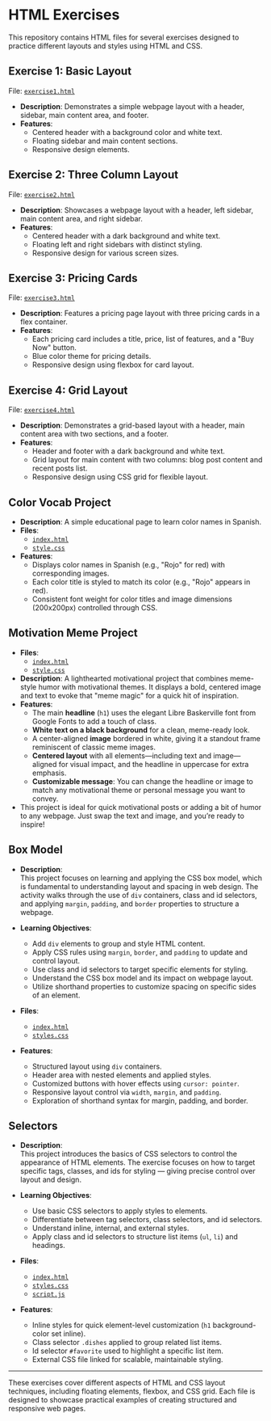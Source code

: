 # HTML Exercises

This repository contains HTML files for several exercises designed to practice different layouts and styles using HTML and CSS.

## Exercise 1: Basic Layout

File: [`exercise1.html`](https://krrish-kohli.github.io/HTML_and_CSS/Exercise%201.html)

- **Description**: Demonstrates a simple webpage layout with a header, sidebar, main content area, and footer.
- **Features**:
  - Centered header with a background color and white text.
  - Floating sidebar and main content sections.
  - Responsive design elements.

## Exercise 2: Three Column Layout

File: [`exercise2.html`](https://krrish-kohli.github.io/HTML_and_CSS/Exercise%202.html)

- **Description**: Showcases a webpage layout with a header, left sidebar, main content area, and right sidebar.
- **Features**:
  - Centered header with a dark background and white text.
  - Floating left and right sidebars with distinct styling.
  - Responsive design for various screen sizes.

## Exercise 3: Pricing Cards

File: [`exercise3.html`](https://krrish-kohli.github.io/HTML_and_CSS/Exercise%203.html)

- **Description**: Features a pricing page layout with three pricing cards in a flex container.
- **Features**:
  - Each pricing card includes a title, price, list of features, and a "Buy Now" button.
  - Blue color theme for pricing details.
  - Responsive design using flexbox for card layout.

## Exercise 4: Grid Layout

File: [`exercise4.html`](https://krrish-kohli.github.io/HTML_and_CSS/Exercise%204.html)

- **Description**: Demonstrates a grid-based layout with a header, main content area with two sections, and a footer.
- **Features**:
  - Header and footer with a dark background and white text.
  - Grid layout for main content with two columns: blog post content and recent posts list.
  - Responsive design using CSS grid for flexible layout.

## Color Vocab Project
- **Description**: A simple educational page to learn color names in Spanish.
- **Files**:
  - [`index.html`](https://krrish-kohli.github.io/HTML_and_CSS/Color%20Vocab%20Project/index.html)
  - [`style.css`](https://krrish-kohli.github.io/HTML_and_CSS/Color%20Vocab%20Project/style.css)
- **Features**:
  - Displays color names in Spanish (e.g., "Rojo" for red) with corresponding images.
  - Each color title is styled to match its color (e.g., "Rojo" appears in red).
  - Consistent font weight for color titles and image dimensions (200x200px) controlled through CSS.

## Motivation Meme Project
- **Files**:
  - [`index.html`](https://krrish-kohli.github.io/HTML_and_CSS/Motivation%20Meme%20Project/index.html)
  - [`style.css`](https://krrish-kohli.github.io/HTML_and_CSS/Motivation%20Meme%20Project/style.css)
- **Description**: A lighthearted motivational project that combines meme-style humor with motivational themes. It displays a bold, centered image and text to evoke that "meme magic" for a quick hit of inspiration.
- **Features**:
  - The main **headline** (`h1`) uses the elegant Libre Baskerville font from Google Fonts to add a touch of class.
  - **White text on a black background** for a clean, meme-ready look.
  - A center-aligned **image** bordered in white, giving it a standout frame reminiscent of classic meme images.
  - **Centered layout** with all elements—including text and image—aligned for visual impact, and the headline in uppercase for extra emphasis.
  - **Customizable message**: You can change the headline or image to match any motivational theme or personal message you want to convey.
- This project is ideal for quick motivational posts or adding a bit of humor to any webpage. Just swap the text and image, and you’re ready to inspire!

## Box Model
- **Description**:  
This project focuses on learning and applying the CSS box model, which is fundamental to understanding layout and spacing in web design. The activity walks through the use of `div` containers, class and id selectors, and applying `margin`, `padding`, and `border` properties to structure a webpage.

- **Learning Objectives**:
  - Add `div` elements to group and style HTML content.
  - Apply CSS rules using `margin`, `border`, and `padding` to update and control layout.
  - Use class and id selectors to target specific elements for styling.
  - Understand the CSS box model and its impact on webpage layout.
  - Utilize shorthand properties to customize spacing on specific sides of an element.

- **Files**:
  - [`index.html`](https://krrish-kohli.github.io/HTML_and_CSS/Box_Model/index.html)
  - [`styles.css`](https://krrish-kohli.github.io/HTML_and_CSS/Box_Model/styles.css)

- **Features**:
  - Structured layout using `div` containers.
  - Header area with nested elements and applied styles.
  - Customized buttons with hover effects using `cursor: pointer`.
  - Responsive layout control via `width`, `margin`, and `padding`.
  - Exploration of shorthand syntax for margin, padding, and border.


## Selectors
- **Description**:  
This project introduces the basics of CSS selectors to control the appearance of HTML elements. The exercise focuses on how to target specific tags, classes, and ids for styling — giving precise control over layout and design.

- **Learning Objectives**:
  - Use basic CSS selectors to apply styles to elements.
  - Differentiate between tag selectors, class selectors, and id selectors.
  - Understand inline, internal, and external styles.
  - Apply class and id selectors to structure list items (`ul`, `li`) and headings.

- **Files**:
  - [`index.html`](https://krrish-kohli.github.io/HTML_and_CSS/Selectors/index.html)
  - [`styles.css`](https://krrish-kohli.github.io/HTML_and_CSS/Selectors/styles.css)
  - [`script.js`](https://krrish-kohli.github.io/HTML_and_CSS/Selectors/script.js)

- **Features**:
  - Inline styles for quick element-level customization (`h1` background-color set inline).
  - Class selector `.dishes` applied to group related list items.
  - Id selector `#favorite` used to highlight a specific list item.
  - External CSS file linked for scalable, maintainable styling.

---

These exercises cover different aspects of HTML and CSS layout techniques, including floating elements, flexbox, and CSS grid. Each file is designed to showcase practical examples of creating structured and responsive web pages.

